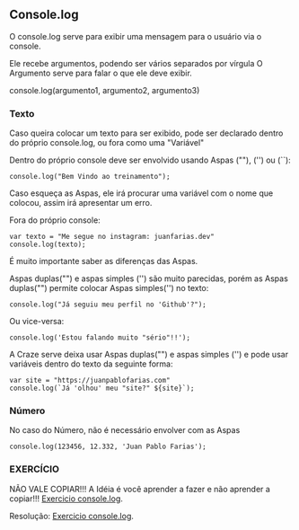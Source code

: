 ## Console.log
O console.log serve para exibir uma mensagem para o usuário via o console.

Ele recebe argumentos, podendo ser vários separados por vírgula
O Argumento serve para falar o que ele deve exibir.

console.log(argumento1, argumento2, argumento3)

### Texto
Caso queira colocar um texto para ser exibido, pode ser declarado dentro do próprio console.log, ou fora como uma "Variável"

Dentro do próprio console deve ser envolvido usando Aspas (""), ('') ou (``):
```shell
console.log("Bem Vindo ao treinamento");
```
Caso esqueça as Aspas, ele irá procurar uma variável com o nome que colocou, assim irá apresentar um erro.

Fora  do próprio console:
```shell
var texto = "Me segue no instagram: juanfarias.dev"
console.log(texto);
```

É muito importante saber as diferenças das Aspas.

Aspas duplas("") e aspas simples ('') são muito parecidas, porém as Aspas duplas("") permite colocar Aspas simples('') no texto:
```shell
console.log("Já seguiu meu perfil no 'Github'?");
```

Ou vice-versa: 
```shell
console.log('Estou falando muito "sério"!!');
```

A Craze serve deixa usar Aspas duplas("") e aspas simples ('') e pode usar variáveis dentro do texto da seguinte forma:
```shell
var site = "https://juanpablofarias.com"
console.log(`Já 'olhou' meu "site?" ${site}`);
```

### Número
No caso do Número, não é necessário envolver com as Aspas 

```shell
console.log(123456, 12.332, 'Juan Pablo Farias');
```

### EXERCÍCIO
NÃO VALE COPIAR!!!
A Idéia é você aprender a fazer e não aprender a copiar!!!
 [Exercicio console.log](./exercicio/1%20-%20console.log.js).

Resolução: 
 [Exercicio console.log](./exercicio/resolucao/1%20-%20console.log.js).